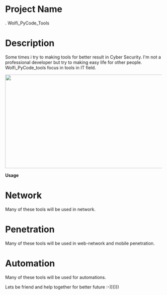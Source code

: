 # Project Name
  . Wolfi_PyCode_Tools
# Description 
Some times i try to making tools for better result in Cyber Security.
I'm not a professional developer but try to making easy life for other people.
Wolfi_PyCode_tools focus in tools in IT field.

<img width="1000" height="300" src="https://wallpaperaccess.com/full/222143.jpg">

<strong>Usage</strong>

# Network
Many of these tools will be used in network.
# Penetration
Many of these tools will be used in web-network and mobile penetration.
# Automation
Many of these tools will be used for automations.


Lets be friend and help together for better future :-))))))

